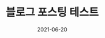 ---
title: "블로그 포스팅 테스트"
excerpt: "md 파일에 작성. VSCode사용!!!"

categories: 
 - Blog
tags:
 - [Blog, jjamtiger3, github, git, Git, Github]

toc: true
toc_sticky: true

date: 2021-06-20
last_modified_at: 2021-06-20
---
